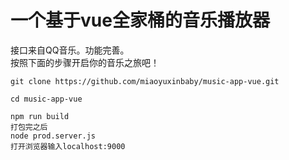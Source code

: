 # 一个基于vue全家桶的音乐播放器

  接口来自QQ音乐。功能完善。<br>
  按照下面的步骤开启你的音乐之旅吧！
  ```
  git clone https://github.com/miaoyuxinbaby/music-app-vue.git

  cd music-app-vue

  npm run build
  打包完之后
  node prod.server.js
  打开浏览器输入localhost:9000
  ```




